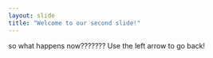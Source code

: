 ```yaml
---
layout: slide
title: "Welcome to our second slide!"
---
```

so what happens now???????
Use the left arrow to go back!
